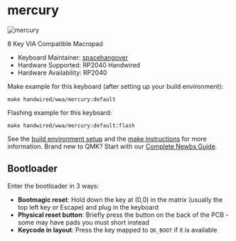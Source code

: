 # mercury

![mercury](https://imgur.com/gallery/CgRINo4)

8 Key VIA Compatible Macropad

* Keyboard Maintainer: [spacehangover](https://github.com/spacehangover)
* Hardware Supported: RP2040 Handwired
* Hardware Availability: RP2040

Make example for this keyboard (after setting up your build environment):

    make handwired/wwa/mercury:default

Flashing example for this keyboard:

    make handwired/wwa/mercury:default:flash

See the [build environment setup](https://docs.qmk.fm/#/getting_started_build_tools) and the [make instructions](https://docs.qmk.fm/#/getting_started_make_guide) for more information. Brand new to QMK? Start with our [Complete Newbs Guide](https://docs.qmk.fm/#/newbs).

## Bootloader

Enter the bootloader in 3 ways:

* **Bootmagic reset**: Hold down the key at (0,0) in the matrix (usually the top left key or Escape) and plug in the keyboard
* **Physical reset button**: Briefly press the button on the back of the PCB - some may have pads you must short instead
* **Keycode in layout**: Press the key mapped to `QK_BOOT` if it is available
